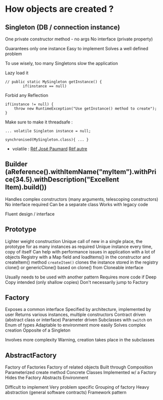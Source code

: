 # How objects are created ?

## Singleton (DB / connection instance)
One private constructor method - no args
No interface (private property)

Guarantees only one instance
Easy to implement
Solves a well defined problem

To use wisely, too many Singletons slow the application

Lazy load it
```
// public static MySingleton getInstance() {
        if(instance == null)
```

Forbid any Reflection
```
if(instance != null) {
    throw new RuntimeException("Use getInstance() method to create");
}
```

Make sure to make it threadsafe :
```
... volatile Singleton instance = null;
```
```
synchronised(MySingleton.class){ ... }
```

* volatile : [Réf José Paumard](http://blog.paumard.org/2011/05/06/synchronisation-et-volatilite/)
             [Réf autre](http://www.touilleur-express.fr/2010/12/09/quelle-est-la-difference-entre-volatile-et-synchronized/)


## Builder (aReference().withItemName("myItem").withPrice(34.5).withDescription("Excellent Item).build())
Handles complex constructors (many arguments, telescoping constructors)
No interface required
Can be a separate class
Works with legacy code

Fluent design / interface

## Prototype
Lighter weight construction
Unique call of new in a single place, the prototype for as many instances as required
Unique instance every time, copy of itself
Can help with performance issues in application with a lot of objects
Registry with a Map field and loadItems() in the constructor and createItem() method
`createItem()` clones the instance stored in the registry
clone() or genericClone() based on clone() from Cloneable interface

Usually needs to be used with another pattern
Requires more code if Deep Copy intended (only shallow copies)
Don't necessarily jump to Factory 

## Factory
Exposes a common interface
Specified by architecture, implemented by user
Returns various instances, multiple constructors
Contract driven (abstract class or interface)
Parameter driven
Subclasses with `switch` on Enum of types
Adaptable to environment more easily
Solves complex creation
Opposite of a Singleton

Involves more complexity
Warning, creation takes place in the subclasses

## AbstractFactory
Factory of Factories
Factory of related objects
Built through Composition
Parameterized create method
Concrete Classes
Implemented w/ a Factory
Hides the Factory
Abstracts Environment

Difficult to implement
Very problem specific
Grouping of factory
Heavy abstraction (general software contracts)
Framework pattern